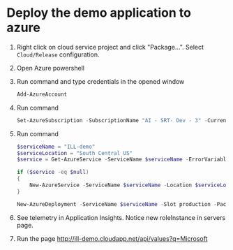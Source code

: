 # Deploy the demo application to azure


1. Right click on cloud service project and click "Package...". Select ```Cloud/Release``` configuration.
2. Open Azure powershell
3. Run command and type credentials in the opened window
 
	``` powershell
	Add-AzureAccount
	```
	
 4. Run command
  
	``` powershell
	Set-AzureSubscription -SubscriptionName "AI - SRT- Dev - 3" -CurrentStorageAccountName "sergkanz"
	```
	
5. Run command
 
	``` powershell
	$serviceName = "ILL-demo"
	$serviceLocation = "South Central US"
	$service = Get-AzureService -ServiceName $serviceName -ErrorVariable errPrimaryService -Verbose:$false -ErrorAction "SilentlyContinue"

	if ($service -eq $null)
	{
		New-AzureService -ServiceName $serviceName -Location $serviceLocation -ErrorVariable errPrimaryService -Verbose:$false 
	}
	
	New-AzureDeployment -ServiceName $serviceName -Slot production -Package (Resolve-Path .\CloudServiceWithLB\bin\Release\app.publish\CloudServiceWithLB.cspkg) -Configuration (Resolve-Path .\CloudServiceWithLB\bin\Release\app.publish\ServiceConfiguration.Cloud.cscfg) -Label "automatic deployment - (Get-Date)"
	```
	
6. See telemetry in Application Insights. Notice new roleInstance in servers page.
7. Run the page http://ill-demo.cloudapp.net/api/values?q=Microsoft
